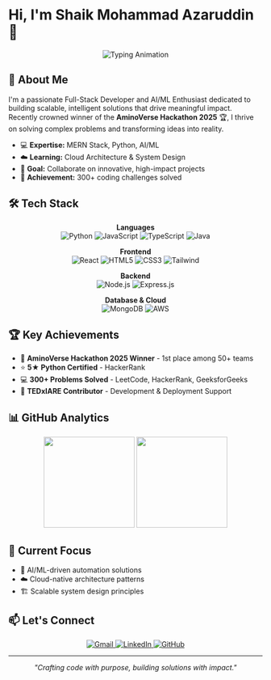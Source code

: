 # Hi, I'm Shaik Mohammad Azaruddin 👋

<div align="center">
  <img src="https://readme-typing-svg.herokuapp.com?lines=Full-Stack+Developer;AI+%26+ML+Enthusiast;Hackathon+Winner;Problem+Solver&center=true&width=400&height=45&color=70a5fd&pause=1000" alt="Typing Animation">
</div>

## 🚀 About Me

I'm a passionate Full-Stack Developer and AI/ML Enthusiast dedicated to building scalable, intelligent solutions that drive meaningful impact. Recently crowned winner of the **AminoVerse Hackathon 2025** 🏆, I thrive on solving complex problems and transforming ideas into reality.

- 💻 **Expertise:** MERN Stack, Python, AI/ML
- ☁️ **Learning:** Cloud Architecture & System Design
- 🤝 **Goal:** Collaborate on innovative, high-impact projects
- 🧩 **Achievement:** 300+ coding challenges solved

## 🛠️ Tech Stack

<div align="center">

**Languages**  
![Python](https://img.shields.io/badge/Python-3776AB?style=for-the-badge&logo=python&logoColor=white)
![JavaScript](https://img.shields.io/badge/JavaScript-F7DF1E?style=for-the-badge&logo=javascript&logoColor=black)
![TypeScript](https://img.shields.io/badge/TypeScript-007ACC?style=for-the-badge&logo=typescript&logoColor=white)
![Java](https://img.shields.io/badge/Java-ED8B00?style=for-the-badge&logo=openjdk&logoColor=white)

**Frontend**  
![React](https://img.shields.io/badge/React-20232A?style=for-the-badge&logo=react&logoColor=61DAFB)
![HTML5](https://img.shields.io/badge/HTML5-E34F26?style=for-the-badge&logo=html5&logoColor=white)
![CSS3](https://img.shields.io/badge/CSS3-1572B6?style=for-the-badge&logo=css3&logoColor=white)
![Tailwind](https://img.shields.io/badge/Tailwind_CSS-38B2AC?style=for-the-badge&logo=tailwind-css&logoColor=white)

**Backend**  
![Node.js](https://img.shields.io/badge/Node.js-43853D?style=for-the-badge&logo=node.js&logoColor=white)
![Express.js](https://img.shields.io/badge/Express.js-404D59?style=for-the-badge)

**Database & Cloud**  
![MongoDB](https://img.shields.io/badge/MongoDB-4EA94B?style=for-the-badge&logo=mongodb&logoColor=white)
![AWS](https://img.shields.io/badge/Amazon_AWS-232F3E?style=for-the-badge&logo=amazon-aws&logoColor=white)

</div>

## 🏆 Key Achievements

- 🥇 **AminoVerse Hackathon 2025 Winner** - 1st place among 50+ teams
- ⭐ **5★ Python Certified** - HackerRank
- 💻 **300+ Problems Solved** - LeetCode, HackerRank, GeeksforGeeks
- 🎤 **TEDxIARE Contributor** - Development & Deployment Support

## 📊 GitHub Analytics

<div align="center">
  <img height="180em" src="https://github-readme-stats.vercel.app/api?username=mohammadazaruddinshaik&show_icons=true&theme=tokyonight&hide_border=true" />
  <img height="180em" src="https://github-readme-stats.vercel.app/api/top-langs/?username=mohammadazaruddinshaik&layout=compact&theme=tokyonight&hide_border=true" />
</div>

## 🌱 Current Focus

- 🤖 AI/ML-driven automation solutions
- ☁️ Cloud-native architecture patterns  
- 🏗️ Scalable system design principles

## 📫 Let's Connect

<div align="center">
  <a href="mailto:mohammadazaruddinsk@gmail.com">
    <img src="https://img.shields.io/badge/Gmail-D14836?style=for-the-badge&logo=gmail&logoColor=white" alt="Gmail"/>
  </a>
  <a href="https://linkedin.com/in/mohammadazaruddinshaik">
    <img src="https://img.shields.io/badge/LinkedIn-0077B5?style=for-the-badge&logo=linkedin&logoColor=white" alt="LinkedIn"/>
  </a>
  <a href="https://github.com/mohammadazaruddinshaik">
    <img src="https://img.shields.io/badge/GitHub-181717?style=for-the-badge&logo=github&logoColor=white" alt="GitHub"/>
  </a>
</div>

---

<div align="center">
  <i>"Crafting code with purpose, building solutions with impact."</i>
</div>

